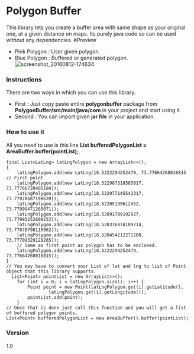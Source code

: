 # Polygon Buffer
This library lets you create a buffer area with same shape as your original one, at a given distance on maps. Its purely java code so can be used without any dependencies. 
#Preview
- Pink Polygon : User given polygon.
- Blue Polygon : Buffered or generated polygon.
![screenshot_20160812-174634](https://cloud.githubusercontent.com/assets/4836122/17727132/f797eba0-6474-11e6-8ab2-ed631d35d479.png)


### Instructions
There are two ways in which you can use this library.
- First : Just copy paste entire **polygonbuffer** package from **PolygonBuffer/src/main/java/com** in your project and start using it.
- Second : You can import given **jar file** in your application.

### How to use it
All you need to use is this line  **List<Point> bufferedPolygonList = AreaBuffer.buffer(pointList);**.

    final List<LatLng> latLngPolygon = new ArrayList<>();
    {
        latLngPolygon.add(new LatLng(18.5222294252479, 73.77664268016815 // First point
        latLngPolygon.add(new LatLng(18.522987318585017, 73.77766728401184));
        latLngPolygon.add(new LatLng(18.522977145542317, 73.77920687198639));
        latLngPolygon.add(new LatLng(18.52205139612452, 73.77998471260071));
        latLngPolygon.add(new LatLng(18.52091709192927, 73.77995252609253));
        latLngPolygon.add(new LatLng(18.520316874109714, 73.77870798110962));
        latLngPolygon.add(new LatLng(18.520454212271208, 73.77709329128265));
        // Same as first point as polygon has to be enclosed.
        latLngPolygon.add(new LatLng(18.5222294252479, 73.77664268016815)); 
    }
    // You may have to convert your List of lat and lng to list of Point object that this library supports.
      List<Point> pointList = new ArrayList<>();
        for (int i = 0; i < latLngPolygon.size(); i++) {
            Point point = new Point(latLngPolygon.get(i).getLatitude(),
                    latLngPolygon.get(i).getLongitude());
            pointList.add(point);
        }
    // Once that is done just call this function and you will get a list of buffered polygon points.
    List<Point> bufferedPolygonList = new AreaBuffer().buffer(pointList);
    


### Version
1.0
